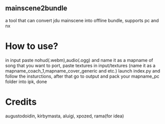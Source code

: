 ## mainscene2bundle
a tool that can convert jdu mainscene into offline bundle,
supports pc and nx
# How to use?
in input paste nohud(.webm),audio(.ogg) and name it as a mapname of song that you want to port,
paste textures in input/textures (name it as a mapname_coach_1,mapname_cover_generic and etc.)
launch index.py and follow the insturctions,
after that go to output and pack your mapname_pc folder into ipk,
done
# Credits
augustodoidin,
kirbymasta,
aluigi,
xpozed,
rama(for idea)
